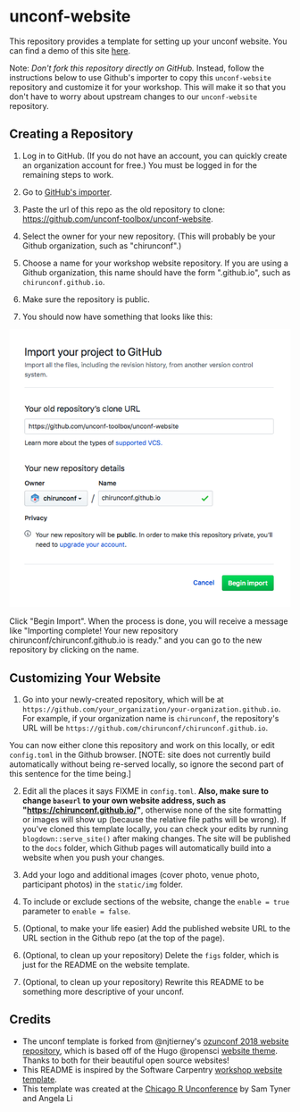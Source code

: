 # unconf-website

This repository provides a template for setting up your unconf website. You can find a demo of this site [here](https://unconf-toolbox.github.io/unconf-website/).

Note: _Don't fork this repository directly on GitHub._ Instead, follow the instructions below to use Github's importer to copy this `unconf-website` repository and customize it for your workshop. This will make it so that you don't have to worry about upstream changes to our `unconf-website` repository.

## Creating a Repository

1.  Log in to GitHub.
    (If you do not have an account, you can quickly create an organization account for free.)
    You must be logged in for the remaining steps to work.

2.  Go to <a href="https://github.com/new/import" target="_blank">GitHub's importer</a>.

3.  Paste the url of this repo as the old repository to clone:
    <https://github.com/unconf-toolbox/unconf-website>.

4.  Select the owner for your new repository.
    (This will probably be your Github organization, such as "chirunconf".)

5.  Choose a name for your workshop website repository.
    If you are using a Github organization, this name should have the form "<organization-name>.github.io", such as `chirunconf.github.io`.

6.  Make sure the repository is public.

7.  You should now have something that looks like this: 

![](figs/github-import.png)

Click "Begin Import".
    When the process is done,
    you will receive a message like
    "Importing complete! Your new repository chirunconf/chirunconf.github.io is ready."
    and you can go to the new repository by clicking on the name.

## Customizing Your Website

1.  Go into your newly-created repository,
    which will be at `https://github.com/your_organization/your-organization.github.io`.
    For example,
    if your organization name is `chirunconf`,
    the repository's URL will be `https://github.com/chirunconf/chirunconf.github.io`.

You can now either clone this repository and work on this locally, or edit `config.toml` in the Github browser. [NOTE: site does not currently build automatically without being re-served locally, so ignore the second part of this sentence for the time being.]

2.  Edit all the places it says FIXME in `config.toml`. **Also, make sure to change `baseurl` to your own website address, such as "https://chirunconf.github.io/"**, otherwise none of the site formatting or images will show up (because the relative file paths will be wrong). If you've cloned this template locally, you can check your edits by running `blogdown::serve_site()` after making changes. The site will be published to the `docs` folder, which Github pages will automatically build into a website when you push your changes.

3. Add your logo and additional images (cover photo, venue photo, participant photos) in the `static/img` folder.

4. To include or exclude sections of the website, change the `enable = true` parameter to `enable = false`. 

4. (Optional, to make your life easier) Add the published website URL to the URL section in the Github repo (at the top of the page).

5. (Optional, to clean up your repository) Delete the `figs` folder, which is just for the README on the website template. 

6. (Optional, to clean up your repository) Rewrite this README to be something more descriptive of your unconf.

## Credits 

- The unconf template is forked from @njtierney's [ozunconf 2018 website repository](https://github.com/ropensci/ozunconf18), which is based off of the Hugo @ropensci [website theme](https://github.com/ropensci/ozunconf18/tree/master/themes/hugo-ropensci-theme). Thanks to both for their beautiful open source websites! 
- This README is inspired by the Software Carpentry [workshop website template](https://github.com/carpentries/workshop-template).
- This template was created at the [Chicago R Unconference](https://chirunconf.github.io) by Sam Tyner and Angela Li

